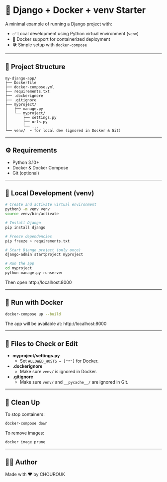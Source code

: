 
# 🐍 Django + Docker + venv Starter

A minimal example of running a Django project with:

- ✅ Local development using Python virtual environment (`venv`)
- 🐳 Docker support for containerized deployment
- 🛠️ Simple setup with `docker-compose`

---

## 📁 Project Structure

```
my-django-app/
├── Dockerfile
├── docker-compose.yml
├── requirements.txt
├── .dockerignore
├── .gitignore
├── myproject/
│   ├── manage.py
│   └── myproject/
│       ├── settings.py
│       ├── urls.py
│       └── ...
└── venv/  ← for local dev (ignored in Docker & Git)
```

---

## ⚙️ Requirements

- Python 3.10+
- Docker & Docker Compose
- Git (optional)

---

## 🧪 Local Development (venv)

```bash
# Create and activate virtual environment
python3 -m venv venv
source venv/bin/activate

# Install Django
pip install django

# Freeze dependencies
pip freeze > requirements.txt

# Start Django project (only once)
django-admin startproject myproject

# Run the app
cd myproject
python manage.py runserver
```

Then open http://localhost:8000

---

## 🐳 Run with Docker

```bash
docker-compose up --build
```

The app will be available at: http://localhost:8000

---

## 📂 Files to Check or Edit

- **myproject/settings.py**
  - Set `ALLOWED_HOSTS = ["*"]` for Docker.
- **.dockerignore**
  - Make sure `venv/` is ignored in Docker.
- **.gitignore**
  - Make sure `venv/` and `__pycache__/` are ignored in Git.

---

## 🧼 Clean Up

To stop containers:

```bash
docker-compose down
```

To remove images:

```bash
docker image prune
```

---

## 🧑‍💻 Author

Made with ❤️ by CHOUROUK
